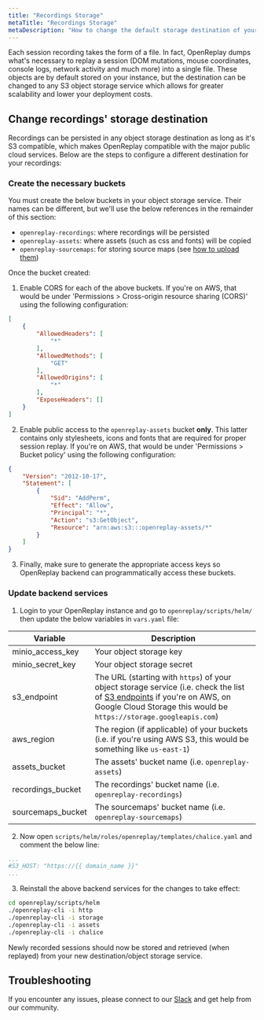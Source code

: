 ```yaml
---
title: "Recordings Storage"
metaTitle: "Recordings Storage"
metaDescription: "How to change the default storage destination of your recordings."
---
```


Each session recording takes the form of a file. In fact, OpenReplay dumps what's necessary to replay a session (DOM mutations, mouse coordinates, console logs, network activity and much more) into a single file. These objects are by default stored on your instance, but the destination can be changed to any S3 object storage service which allows for greater scalability and lower your deployment costs.

## Change recordings' storage destination

Recordings can be persisted in any object storage destination as long as it's S3 compatible, which makes OpenReplay compatible with the major public cloud services. Below are the steps to configure a different destination for your recordings:

### Create the necessary buckets

You must create the below buckets in your object storage service. Their names can be different, but we'll use the below references in the remainder of this section:
- `openreplay-recordings`: where recordings will be persisted
- `openreplay-assets`: where assets (such as css and fonts) will be copied
- `openreplay-sourcemaps`: for storing source maps (see [how to upload them](/installation/upload-sourcemaps))

Once the bucket created: 

1. Enable CORS for each of the above buckets. If you're on AWS, that would be under 'Permissions > Cross-origin resource sharing (CORS)' using the following configuration:

```json
[
    {
        "AllowedHeaders": [
            "*"
        ],
        "AllowedMethods": [
            "GET"
        ],
        "AllowedOrigins": [
            "*"
        ],
        "ExposeHeaders": []
    }
]
```

2. Enable public access to the `openreplay-assets` bucket **only**. This latter contains only stylesheets, icons and fonts that are required for proper session replay. If you're on AWS, that would be under 'Permissions > Bucket policy' using the following configuration:

```json
{
    "Version": "2012-10-17",
    "Statement": [
        {
            "Sid": "AddPerm",
            "Effect": "Allow",
            "Principal": "*",
            "Action": "s3:GetObject",
            "Resource": "arn:aws:s3:::openreplay-assets/*"
        }
    ]
}

```

3. Finally, make sure to generate the appropriate access keys so OpenReplay backend can programmatically access these buckets. 

### Update backend services

1. Login to your OpenReplay instance and go to `openreplay/scripts/helm/` then update the below variables in `vars.yaml` file:

| Variable | Description |
|----------|-------------|
| minio_access_key | Your object storage key |
| minio_secret_key | Your object storage secret |
| s3_endpoint | The URL (starting with `https`) of your object storage service (i.e. check the list of [S3 endpoints](https://docs.aws.amazon.com/general/latest/gr/s3.html) if you're on AWS, on Google Cloud Storage this would be `https://storage.googleapis.com`) |
| aws_region | The region (if applicable) of your buckets (i.e. if you're using AWS S3, this would be something like `us-east-1`) |
| assets_bucket | The assets' bucket name (i.e. `openreplay-assets`)  |
| recordings_bucket | The recordings' bucket name (i.e. `openreplay-recordings`) |
| sourcemaps_bucket | The sourcemaps' bucket name (i.e. `openreplay-sourcemaps`) |

2. Now open `scripts/helm/roles/openreplay/templates/chalice.yaml` and comment the below line:

```yaml
...
#S3_HOST: "https://{{ domain_name }}"
...
 ```

3. Reinstall the above backend services for the changes to take effect:

```bash
cd openreplay/scripts/helm
./openreplay-cli -i http
./openreplay-cli -i storage
./openreplay-cli -i assets
./openreplay-cli -i chalice
```

Newly recorded sessions should now be stored and retrieved (when replayed) from your new destination/object storage service.

## Troubleshooting

If you encounter any issues, please connect to our [Slack](https://slack.openreplay.com) and get help from our community.